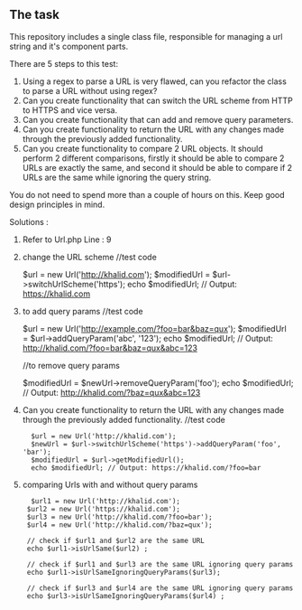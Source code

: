## The task

This repository includes a single class file, responsible for managing a url string and it's component parts.

There are 5 steps to this test:

1. Using a regex to parse a URL is very flawed, can you refactor the class to parse a URL without using regex?
2. Can you create functionality that can switch the URL scheme from HTTP to HTTPS and vice versa.
3. Can you create functionality that can add and remove query parameters.
4. Can you create functionality to return the URL with any changes made through the previously added functionality.
5. Can you create functionality to compare 2 URL objects. It should perform 2 different comparisons, firstly it should be able to compare 2 URLs are exactly the same, and second it should be able to compare if 2 URLs are the same while ignoring the query string.

You do not need to spend more than a couple of hours on this. Keep good design principles in mind.


Solutions :
1. Refer to Url.php Line : 9
   
2. change the URL scheme 
     //test code 
     
     $url = new Url('http://khalid.com');
     $modifiedUrl = $url->switchUrlScheme('https');
     echo $modifiedUrl; // Output: https://khalid.com
     
3. to add query params
    //test code 

     $url = new Url('http://example.com/?foo=bar&baz=qux');
     $modifiedUrl = $url->addQueryParam('abc', '123');
     echo $modifiedUrl; // Output: http://khalid.com/?foo=bar&baz=qux&abc=123
     
    //to remove query params

     $modifiedUrl = $newUrl->removeQueryParam('foo');
     echo $modifiedUrl; // Output: http://khalid.com/?baz=qux&abc=123
     
     
4. Can you create functionality to return the URL with any changes made through the     previously added functionality.
    //test code 

         $url = new Url('http://khalid.com');
         $newUrl = $url->switchUrlScheme('https')->addQueryParam('foo', 'bar');
         $modifiedUrl = $url->getModifiedUrl();
         echo $modifiedUrl; // Output: https://khalid.com/?foo=bar

5. comparing Urls with and without query params

         $url1 = new Url('http://khalid.com');
        $url2 = new Url('https://khalid.com');
        $url3 = new Url('http://khalid.com/?foo=bar');
        $url4 = new Url('http://khalid.com/?baz=qux');
        
        // check if $url1 and $url2 are the same URL
        echo $url1->isUrlSame($url2) ;
        
        // check if $url1 and $url3 are the same URL ignoring query params
        echo $url1->isUrlSameIgnoringQueryParams($url3);
        
        // check if $url3 and $url4 are the same URL ignoring query params
        echo $url3->isUrlSameIgnoringQueryParams($url4) ;